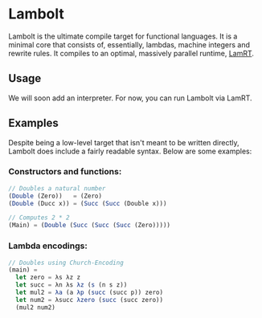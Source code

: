 Lambolt
=======

Lambolt is the ultimate compile target for functional languages. It is a minimal
core that consists of, essentially, lambdas, machine integers and rewrite rules.
It compiles to an optimal, massively parallel runtime, [LamRT](https://github.com/Kindelia/LamRT).

Usage
-----

We will soon add an interpreter. For now, you can run Lambolt via LamRT.

Examples
--------

Despite being a low-level target that isn't meant to be written directly,
Lambolt does include a fairly readable syntax. Below are some examples:

### Constructors and functions:

```javascript
// Doubles a natural number
(Double (Zero))   = (Zero)
(Double (Ducc x)) = (Succ (Succ (Double x)))

// Computes 2 * 2
(Main) = (Double (Succ (Succ (Succ (Zero)))))
```

### Lambda encodings:

```javascript
// Doubles using Church-Encoding
(main) =
  let zero = λs λz z
  let succ = λn λs λz (s (n s z))
  let mul2 = λa (a λp (succ (succ p)) zero)
  let num2 = λsucc λzero (succ (succ zero))
  (mul2 num2)
```
